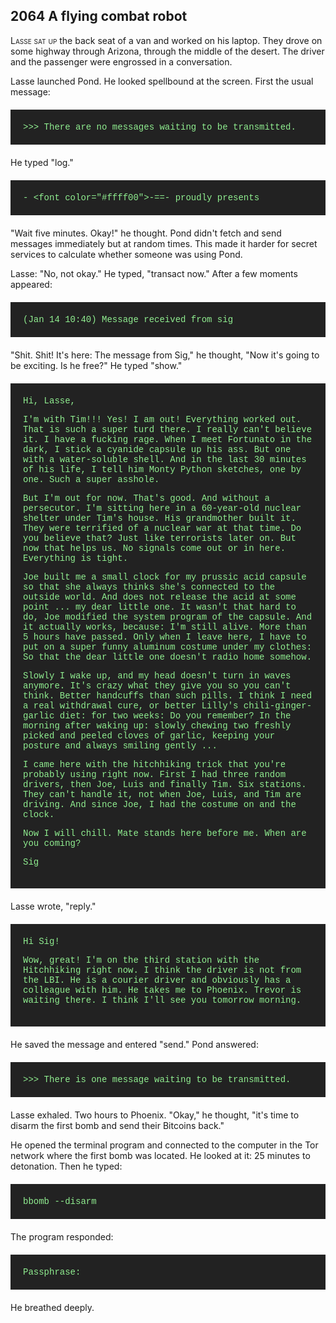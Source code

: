 ## **2064** A flying combat robot 

<span style="font-variant:small-caps;">Lasse sat up</span> the back seat of a van and worked on his laptop.
They drove on some highway through Arizona, through the middle of the desert.
The driver and the passenger were engrossed in a conversation.

Lasse launched Pond.
He looked spellbound at the screen.
First the usual message:

<div style="background-color: #222; color: lightgreen; padding: 20px; margin: 20px 0; font-family: 'Courier New'">
>>> There are no messages waiting to be transmitted.
</div>
He typed "log."

<div style="background-color: #222; color: lightgreen; padding: 20px; margin: 20px 0; font-family: 'Courier New'">
- &lt;font color="#ffff00"&gt;-==- proudly presents
</div>
"Wait five minutes. Okay!" he thought.
Pond didn't fetch and send messages immediately but at random times.
This made it harder for secret services to calculate whether someone was using Pond.

Lasse: "No, not okay."
He typed, "transact now."
After a few moments appeared:

<div style="background-color: #222; color: lightgreen; padding: 20px; margin: 20px 0; font-family: 'Courier New'">
(Jan 14 10:40) Message received from sig
</div>
"Shit. Shit!
It's here: The message from Sig," he thought, "Now it's going to be exciting.
Is he free?"
He typed "show."

<div style="background-color: #222; color: lightgreen; padding: 20px; margin: 20px 0; font-family: 'Courier New'">
Hi, Lasse,

I'm with Tim!!! Yes! I am out! Everything worked out. That is such a super turd there. I really can't believe it. I have a fucking rage. When I meet Fortunato in the dark, I stick a cyanide capsule up his ass. But one with a water-soluble shell. And in the last 30 minutes of his life, I tell him Monty Python sketches, one by one. Such a super asshole.


But I'm out for now. That's good. And without a persecutor. I'm sitting here in a 60-year-old nuclear shelter under Tim's house. His grandmother built it. They were terrified of a nuclear war at that time. Do you believe that? Just like terrorists later on. But now that helps us. No signals come out or in here. Everything is tight.


Joe built me a small clock for my prussic acid capsule so that she always thinks she's connected to the outside world.
And does not release the acid at some point ... my dear little one. It wasn't that hard to do, Joe modified the system program of the capsule. And it actually works, because: I'm still alive. More than 5 hours have passed. Only when I leave here, I have to put on a super funny aluminum costume under my clothes: So that the dear little one doesn't radio home somehow.

 Slowly I wake up, and my head doesn't turn in waves anymore. It's crazy what they give you so you can't think. Better handcuffs than such pills. I think I need a real withdrawal cure, or better Lilly's chili-ginger-garlic diet: for two weeks: Do you remember? In the morning after waking up: slowly chewing two freshly picked and peeled cloves of garlic, keeping your posture and always smiling gently ...


I came here with the hitchhiking trick that you're probably using right now. First I had three random drivers, then Joe, Luis and finally Tim. Six stations. They can't handle it, not when Joe, Luis, and Tim are driving. And since Joe, I had the costume on and the clock.


Now I will chill. Mate stands here before me. When are you coming?


Sig
</div>
Lasse wrote, "reply."

<div style="background-color: #222; color: lightgreen; padding: 20px; margin: 20px 0; font-family: 'Courier New'">
Hi Sig!

Wow, great! I'm on the third station with the Hitchhiking right now. I think the driver is not from the LBI. He is a courier driver and obviously has a colleague with him. He takes me to Phoenix. Trevor is waiting there. I think I'll see you tomorrow morning.
</div>
He saved the message and entered "send."
Pond answered:

<div style="background-color: #222; color: lightgreen; padding: 20px; margin: 20px 0; font-family: 'Courier New'">
>>> There is one message waiting to be transmitted.
</div>
Lasse exhaled.
Two hours to Phoenix.
"Okay," he thought, "it's time to disarm the first bomb and send their Bitcoins back."

He opened the terminal program and connected to the computer in the Tor network where the first bomb was located.
He looked at it: 25 minutes to detonation.
Then he typed:

<div style="background-color: #222; color: lightgreen; padding: 20px; margin: 20px 0; font-family: 'Courier New'">
bbomb --disarm
</div>
The program responded:

<div style="background-color: #222; color: lightgreen; padding: 20px; margin: 20px 0; font-family: 'Courier New'">
Passphrase:
</div>
He breathed deeply.

<div style="background-color: #222; 
